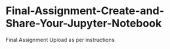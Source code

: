 # Final-Assignment-Create-and-Share-Your-Jupyter-Notebook
Final Assignment Upload as per instructions
